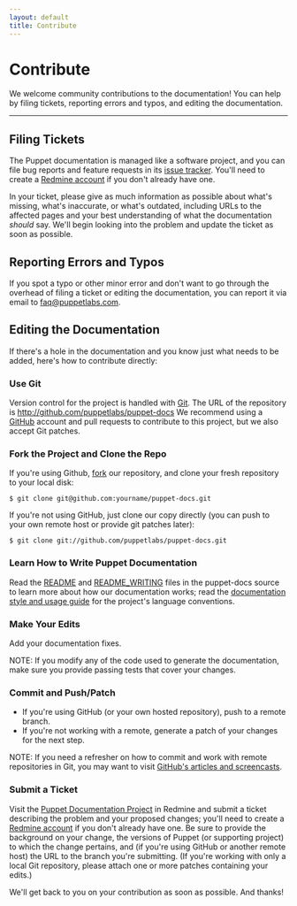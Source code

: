 ```yaml
---
layout: default
title: Contribute
---
```


Contribute
==========

We welcome community contributions to the documentation! You can help by filing
tickets, reporting errors and typos, and editing the documentation.

* * *

Filing Tickets
--------------

The Puppet documentation is managed like a software project, and you can file
bug reports and feature requests in its
[issue tracker](http://projects.puppetlabs.com/projects/puppet-docs/).
You'll need to create a [Redmine account](http://projects.puppetlabs.com/account/register)
if you don't already have one.

In your ticket, please give as much information as possible about what's
missing, what's inaccurate, or what's outdated, including URLs to the affected pages
and your best understanding of what the documentation _should_ say.
We'll begin looking into the problem and update the ticket as soon as possible.

Reporting Errors and Typos
--------------------------

If you spot a typo or other minor error and don't want to go through
the overhead of filing a ticket or editing the documentation, you can
report it via email to <faq@puppetlabs.com>.

Editing the Documentation
-------------------------

If there's a hole in the documentation and you know just what needs to be added, here's how to contribute directly:

### Use Git

Version control for the project is handled with
[Git](http://git-scm.com/). The URL of the repository is <http://github.com/puppetlabs/puppet-docs>
We recommend using a [GitHub](http://github.com) account and pull requests to
contribute to this project, but we also accept Git patches.

### Fork the Project and Clone the Repo

If you're using Github, [fork](http://help.github.com/forking/) our
repository, and clone your fresh repository to your local disk:

    $ git clone git@github.com:yourname/puppet-docs.git

If you're not using GitHub, just clone our copy directly (you can push
to your own remote host or provide git patches later):

    $ git clone git://github.com/puppetlabs/puppet-docs.git

### Learn How to Write Puppet Documentation

Read the [README](http://github.com/puppetlabs/puppet-docs/blob/master/README.markdown)
and [README_WRITING](http://github.com/puppetlabs/puppet-docs/blob/master/README_WRITING.markdown)
files in the puppet-docs source to learn more about how our documentation works;
read the [documentation style and usage guide](./guides/style_and_usage.html)
for the project's language conventions. 

### Make Your Edits

Add your documentation fixes.

NOTE: If you modify any of the code used to generate the documentation, make sure you
provide passing tests that cover your changes.

### Commit and Push/Patch

* If you're using GitHub (or your own hosted repository), push to a
  remote branch.
* If you're not working with a remote, generate a patch of your
  changes for the next step.

NOTE: If you need a refresher on how to commit and work with remote
repositories in Git, you may want to visit [GitHub's articles and
screencasts](http://learn.github.com/).

### Submit a Ticket

Visit the [Puppet Documentation Project](http://projects.puppetlabs.com/projects/puppet-docs/)
in Redmine and submit a ticket describing the problem and your proposed
changes; you'll need to create a [Redmine account](http://projects.puppetlabs.com/account/register)
if you don't already have one. Be sure to provide the background on
your change, the versions of Puppet (or supporting project)
to which the change pertains, and (if you're using GitHub or another
remote host) the URL to the branch you're submitting. (If you're working
with only a local Git repository, please attach one or more patches containing your edits.)

We'll get back to you on your contribution as soon as possible. And thanks!
